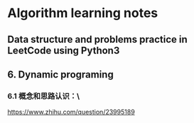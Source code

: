 Algorithm learning notes
===
Data structure and problems practice in LeetCode using Python3
-----
## 6. Dynamic programing
### 6.1 概念和思路认识：\
https://www.zhihu.com/question/23995189
